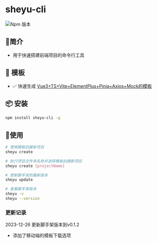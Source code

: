 #  sheyu-cli
![Npm 版本](https://img.shields.io/badge/sheyu-cli_v0.0.1-green)

## 📖简介
- 用于快速搭建前端项目的命令行工具

## 📕 模板
-  ✅ 快速生成 [Vue3+TS+Vite+ElementPlus+Pinia+Axios+Mock的模板](https://gitee.com/victoriaLsj/admin-pro.git)

## 📦 安装

```bash
npm install sheyu-cli -g
```
## 🚩使用

```bash
# 使用模板创建新项目
sheyu create 

# 执行项目文件夹名称并选择模板创建新项目
sheyu create [projectName]

# 更新脚手架到最新版本
sheyu update

# 查看脚手架版本
sheyu -v
sheyu --version

```

### 更新记录
2023-12-26 更新脚手架版本到v0.1.2
- 添加了移动端的模板下载选项